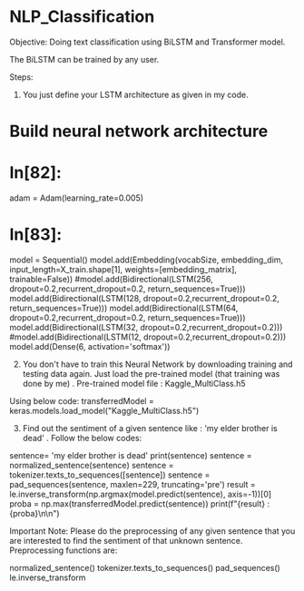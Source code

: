 # NLP_Classification
Objective: Doing text classification using BiLSTM and Transformer model. 

The BiLSTM can be trained by any user.

Steps:
1. You just define your LSTM architecture as given in my code.

# Build neural network architecture
# In[82]:
adam = Adam(learning_rate=0.005)
# In[83]:
model = Sequential()
model.add(Embedding(vocabSize, embedding_dim, input_length=X_train.shape[1], weights=[embedding_matrix], trainable=False))
#model.add(Bidirectional(LSTM(256, dropout=0.2,recurrent_dropout=0.2, return_sequences=True)))
model.add(Bidirectional(LSTM(128, dropout=0.2,recurrent_dropout=0.2, return_sequences=True)))
model.add(Bidirectional(LSTM(64, dropout=0.2,recurrent_dropout=0.2, return_sequences=True)))
model.add(Bidirectional(LSTM(32, dropout=0.2,recurrent_dropout=0.2)))
#model.add(Bidirectional(LSTM(12, dropout=0.2,recurrent_dropout=0.2)))
model.add(Dense(6, activation='softmax'))


2. You don't have to train this Neural Network by downloading training and testing data again. Just load the pre-trained model (that training was done by me) .
Pre-trained model file : Kaggle_MultiClass.h5

Using below code:
transferredModel = keras.models.load_model("Kaggle_MultiClass.h5")

3.  Find out the sentiment of a given sentence like : 'my elder brother is dead' .
Follow the below codes: 

sentence= 'my elder brother is dead'
print(sentence)
sentence = normalized_sentence(sentence)
sentence = tokenizer.texts_to_sequences([sentence])
sentence = pad_sequences(sentence, maxlen=229, truncating='pre')
result = le.inverse_transform(np.argmax(model.predict(sentence), axis=-1))[0]
proba =  np.max(transferredModel.predict(sentence))
print(f"{result} : {proba}\n\n") 

Important Note:
Please do the preprocessing of any given sentence that you are interested to find the sentiment of that unknown sentence.
Preprocessing functions are:

normalized_sentence()
tokenizer.texts_to_sequences()
pad_sequences()
le.inverse_transform
